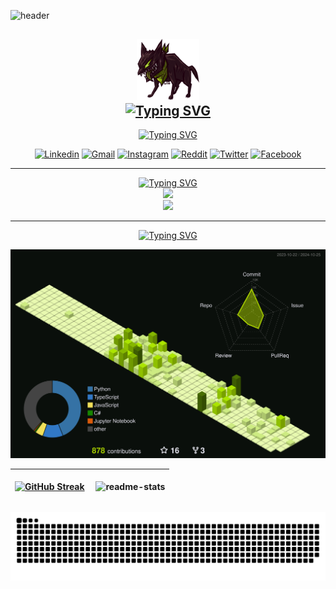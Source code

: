 ![header](https://capsule-render.vercel.app/api?type=waving&height=300&color=0:ABD200,100:ABD200&text=Hi!%20%20I'm%20%20Aimy&reversal=false&section=header&fontColor=000000)

<h2 align="center">
    <img src="berserker-hound.gif" width="100">
    <br>
    <a href="https://git.io/typing-svg">
        <img src="https://readme-typing-svg.demolab.com?font=Fira+Code&pause=8000&color=ABD200&center=true&vCenter=true&width=435&lines=Hi%2C+I'm+Aimy" alt="Typing SVG" />
    </a>
</h2>

<!-- <div align="center">
    <img src="/github-metrics.svg" alt="Metrics" width="100%">
</div>
<hr> -->

<div align="center">
    <a href="https://git.io/typing-svg">
        <img src="https://readme-typing-svg.demolab.com?font=Fira+Code&duration=1&pause=1&color=ABD200&center=true&vCenter=true&repeat=false&width=435&lines=My+Socials" alt="Typing SVG" />
    </a>
    <br>

[![Linkedin](https://img.shields.io/badge/LinkedIn-0077B5?style=for-the-badge&logo=linkedin&logoColor=white)](https://www.linkedin.com/in/aimy/)
[![Gmail](https://img.shields.io/badge/Gmail-D14836?style=for-the-badge&logo=gmail&logoColor=white)](mailto:erandasblackburn@gmail.com)
[![Instagram](https://img.shields.io/badge/Instagram-E4405F?style=for-the-badge&logo=instagram&logoColor=white)](https://www.instagram.com/itzluminara)
[![Reddit](https://img.shields.io/badge/Reddit-FF4500?style=for-the-badge&logo=reddit&logoColor=white)](https://www.reddit.com/user/N4PP33R)
[![Twitter](https://img.shields.io/badge/Twitter-1DA1F2?style=for-the-badge&logo=twitter&logoColor=white&link=https%3A%2F%2Ftwitter.com%2Fitzluminara)](https://twitter.com/itzluminara)
[![Facebook](https://img.shields.io/badge/Facebook-1877F2?style=for-the-badge&logo=facebook&logoColor=white)](https://www.facebook.com/eternal.burn/)
<div>
<hr> 

<p align="center">
    <a href="https://git.io/typing-svg">
        <img src="https://readme-typing-svg.demolab.com?font=Fira+Code&duration=1&pause=1&color=ABD200&center=true&vCenter=true&repeat=false&width=435&lines=Languages+and+Tools" alt="Typing SVG" />
    </a>
    <br>
    <a href="https://skillicons.dev">
        <img src="https://skillicons.dev/icons?i=js,py,cs,flutter,dart,html,css,bash,linux,git" />
        <br>
        <img src="https://skillicons.dev/icons?i=vscode,ps" />
    </a>
</p>
<hr>

<div align="center">
    <a href="https://git.io/typing-svg">
        <img src="https://readme-typing-svg.demolab.com?font=Fira+Code&duration=1&pause=1&color=ABD200&center=true&vCenter=true&repeat=false&width=435&lines=My+Contributions" alt="Typing SVG" />
    </a>
</div>

<p align="center" >
	<picture>
	  <source media="(prefers-color-scheme: dark)"  srcset="https://raw.githubusercontent.com/d3ttl4ff/d3ttl4ff/output-3d-contrib/profile-custom-hacker.svg" />
	  <img alt="github profile contributions chart"    src="https://raw.githubusercontent.com/d3ttl4ff/d3ttl4ff/output-3d-contrib/profile-custom-hacker.svg" />
	</picture>
</p>

| [![GitHub Streak](http://github-readme-streak-stats.herokuapp.com?user=d3ttl4ff&theme=merko&hide_border=true)](https://git.io/streak-stats) | <p align="left">&nbsp;<img align="center" src="https://github-readme-stats.vercel.app/api?username=d3ttl4ff&show_icons=true&theme=merko&rank_icon=github&hide_border=true&locale=en" alt="readme-stats" /></p> |
| ------------- | ------------- |

<div align="center">
  <img alt="snake eating my contributions" src="https://raw.githubusercontent.com/d3ttl4ff/d3ttl4ff/output/github-contribution-grid-snake-dark-retro.svg" />
</div>
<br>

<!-- <hr>
<div align="center">
    <a href="https://git.io/typing-svg">
        <img src="https://readme-typing-svg.demolab.com?font=Fira+Code&duration=1&pause=1&color=ABD200&center=true&vCenter=true&repeat=false&width=435&lines=Listening+Now" alt="Typing SVG" />
    </a>
    
[![spotify-github-profile](https://spotify-github-profile.vercel.app/api/view?uid=folgrj6q5x0og3tss4vpvj8nf&cover_image=true&theme=novatorem&show_offline=false&background_color=121212&interchange=true&bar_color_cover=false)](https://spotify-github-profile.vercel.app/api/view?uid=folgrj6q5x0og3tss4vpvj8nf&redirect=true)
</div> -->



